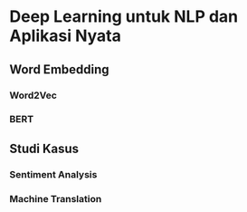 # Deep Learning untuk NLP dan Aplikasi Nyata
## Word Embedding 
### Word2Vec
### BERT
## Studi Kasus
### Sentiment Analysis
### Machine Translation